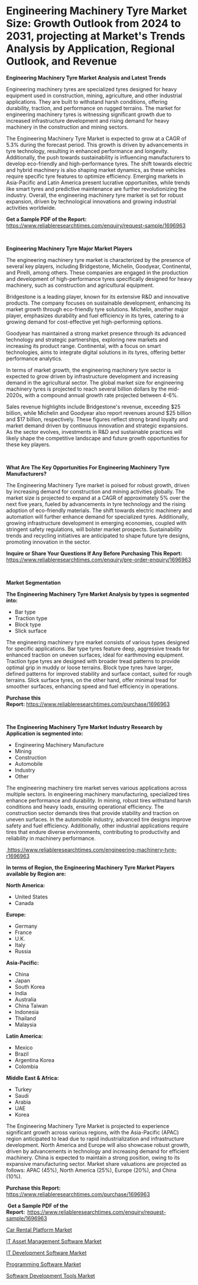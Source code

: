 <p><h1>Engineering Machinery Tyre Market Size: Growth Outlook from 2024 to 2031, projecting at Market's Trends Analysis by Application, Regional Outlook, and Revenue</h1></p><p><strong>Engineering Machinery Tyre Market Analysis and Latest Trends</strong></p>
<p><p>Engineering machinery tyres are specialized tyres designed for heavy equipment used in construction, mining, agriculture, and other industrial applications. They are built to withstand harsh conditions, offering durability, traction, and performance on rugged terrains. The market for engineering machinery tyres is witnessing significant growth due to increased infrastructure development and rising demand for heavy machinery in the construction and mining sectors.</p><p>The Engineering Machinery Tyre Market is expected to grow at a CAGR of 5.3% during the forecast period. This growth is driven by advancements in tyre technology, resulting in enhanced performance and longevity. Additionally, the push towards sustainability is influencing manufacturers to develop eco-friendly and high-performance tyres. The shift towards electric and hybrid machinery is also shaping market dynamics, as these vehicles require specific tyre features to optimize efficiency. Emerging markets in Asia-Pacific and Latin America present lucrative opportunities, while trends like smart tyres and predictive maintenance are further revolutionizing the industry. Overall, the engineering machinery tyre market is set for robust expansion, driven by technological innovations and growing industrial activities worldwide.</p></p>
<p><strong>Get a Sample PDF of the Report:&nbsp;</strong> <a href="https://www.reliableresearchtimes.com/enquiry/request-sample/1696963?utm_campaign=1598&utm_medium=2&utm_source=Github&utm_content=ia&utm_term=20102024&utm_id=engineering-machinery-tyre">https://www.reliableresearchtimes.com/enquiry/request-sample/1696963</a></p>
<p>&nbsp;</p>
<p><strong>Engineering Machinery Tyre Major Market Players</strong></p>
<p><p>The engineering machinery tyre market is characterized by the presence of several key players, including Bridgestone, Michelin, Goodyear, Continental, and Pirelli, among others. These companies are engaged in the production and development of high-performance tyres specifically designed for heavy machinery, such as construction and agricultural equipment.</p><p>Bridgestone is a leading player, known for its extensive R&D and innovative products. The company focuses on sustainable development, enhancing its market growth through eco-friendly tyre solutions. Michelin, another major player, emphasizes durability and fuel efficiency in its tyres, catering to a growing demand for cost-effective yet high-performing options.</p><p>Goodyear has maintained a strong market presence through its advanced technology and strategic partnerships, exploring new markets and increasing its product range. Continental, with a focus on smart technologies, aims to integrate digital solutions in its tyres, offering better performance analytics.</p><p>In terms of market growth, the engineering machinery tyre sector is expected to grow driven by infrastructure development and increasing demand in the agricultural sector. The global market size for engineering machinery tyres is projected to reach several billion dollars by the mid-2020s, with a compound annual growth rate projected between 4-6%.</p><p>Sales revenue highlights include Bridgestone's revenue, exceeding $25 billion, while Michelin and Goodyear also report revenues around $25 billion and $17 billion, respectively. These figures reflect strong brand loyalty and market demand driven by continuous innovation and strategic expansions. As the sector evolves, investments in R&D and sustainable practices will likely shape the competitive landscape and future growth opportunities for these key players.</p></p>
<p>&nbsp;</p>
<p><strong>What Are The Key Opportunities For Engineering Machinery Tyre Manufacturers?</strong></p>
<p><p>The Engineering Machinery Tyre market is poised for robust growth, driven by increasing demand for construction and mining activities globally. The market size is projected to expand at a CAGR of approximately 5% over the next five years, fueled by advancements in tyre technology and the rising adoption of eco-friendly materials. The shift towards electric machinery and automation will further enhance demand for specialized tyres. Additionally, growing infrastructure development in emerging economies, coupled with stringent safety regulations, will bolster market prospects. Sustainability trends and recycling initiatives are anticipated to shape future tyre designs, promoting innovation in the sector.</p></p>
<p><strong>Inquire or Share Your Questions If Any Before Purchasing This Report:</strong> <a href="https://www.reliableresearchtimes.com/enquiry/pre-order-enquiry/1696963?utm_campaign=1598&utm_medium=2&utm_source=Github&utm_content=ia&utm_term=20102024&utm_id=engineering-machinery-tyre">https://www.reliableresearchtimes.com/enquiry/pre-order-enquiry/1696963</a></p>
<p>&nbsp;</p>
<p><strong>Market Segmentation</strong></p>
<p><strong>The Engineering Machinery Tyre Market Analysis by types is segmented into:</strong></p>
<p><ul><li>Bar type</li><li>Traction type</li><li>Block type</li><li>Slick surface</li></ul></p>
<p><p>The engineering machinery tyre market consists of various types designed for specific applications. Bar type tyres feature deep, aggressive treads for enhanced traction on uneven surfaces, ideal for earthmoving equipment. Traction type tyres are designed with broader tread patterns to provide optimal grip in muddy or loose terrains. Block type tyres have larger, defined patterns for improved stability and surface contact, suited for rough terrains. Slick surface tyres, on the other hand, offer minimal tread for smoother surfaces, enhancing speed and fuel efficiency in operations.</p></p>
<p><strong>Purchase this Report:&nbsp;</strong><a href="https://www.reliableresearchtimes.com/purchase/1696963?utm_campaign=1598&utm_medium=2&utm_source=Github&utm_content=ia&utm_term=20102024&utm_id=engineering-machinery-tyre">https://www.reliableresearchtimes.com/purchase/1696963</a></p>
<p>&nbsp;</p>
<p><strong>The Engineering Machinery Tyre Market Industry Research by Application is segmented into:</strong></p>
<p><ul><li>Engineering Machinery Manufacture</li><li>Mining</li><li>Construction</li><li>Automobile</li><li>Industry</li><li>Other</li></ul></p>
<p><p>The engineering machinery tire market serves various applications across multiple sectors. In engineering machinery manufacturing, specialized tires enhance performance and durability. In mining, robust tires withstand harsh conditions and heavy loads, ensuring operational efficiency. The construction sector demands tires that provide stability and traction on uneven surfaces. In the automobile industry, advanced tire designs improve safety and fuel efficiency. Additionally, other industrial applications require tires that endure diverse environments, contributing to productivity and reliability in machinery performance.</p></p>
<p><a href="https://www.reliableresearchtimes.com/engineering-machinery-tyre-r1696963?utm_campaign=1598&utm_medium=2&utm_source=Github&utm_content=ia&utm_term=20102024&utm_id=engineering-machinery-tyre">&nbsp;https://www.reliableresearchtimes.com/engineering-machinery-tyre-r1696963</a></p>
<p><strong>In terms of Region, the Engineering Machinery Tyre Market Players available by Region are:</strong></p>
<p>
    <p> <strong> North America: </strong>
        <ul>
            <li>United States</li>
            <li>Canada</li>
        </ul>
        </p> 
    <p> <strong> Europe: </strong>
        <ul>
            <li>Germany</li>
            <li>France</li>
            <li>U.K.</li>
            <li>Italy</li>
            <li>Russia</li>
        </ul>
        </p> 
    <p> <strong> Asia-Pacific: </strong>
        <ul>
            <li>China</li>
            <li>Japan</li>
            <li>South Korea</li>
            <li>India</li>
            <li>Australia</li>
            <li>China Taiwan</li>
            <li>Indonesia</li>
            <li>Thailand</li>
            <li>Malaysia</li>
        </ul>
        </p> 
    <p> <strong> Latin America: </strong>
        <ul>
            <li>Mexico</li>
            <li>Brazil</li>
            <li>Argentina Korea</li>
            <li>Colombia</li>
        </ul>
        </p> 
    <p> <strong> Middle East & Africa: </strong>
        <ul>
            <li>Turkey</li>
            <li>Saudi</li>
            <li>Arabia</li>
            <li>UAE</li>
            <li>Korea</li>
        </ul>
    </p>
    </p>
<p><p>The Engineering Machinery Tyre Market is projected to experience significant growth across various regions, with the Asia-Pacific (APAC) region anticipated to lead due to rapid industrialization and infrastructure development. North America and Europe will also showcase robust growth, driven by advancements in technology and increasing demand for efficient machinery. China is expected to maintain a strong position, owing to its expansive manufacturing sector. Market share valuations are projected as follows: APAC (45%), North America (25%), Europe (20%), and China (10%).</p></p>
<p><strong>Purchase this Report: </strong><a href="https://www.reliableresearchtimes.com/purchase/1696963?utm_campaign=1598&utm_medium=2&utm_source=Github&utm_content=ia&utm_term=20102024&utm_id=engineering-machinery-tyre">https://www.reliableresearchtimes.com/purchase/1696963</a></p>
<p>&nbsp;<strong>Get a Sample PDF of the Report:&nbsp;&nbsp;</strong><a href="https://www.reliableresearchtimes.com/enquiry/request-sample/1696963?utm_campaign=1598&utm_medium=2&utm_source=Github&utm_content=ia&utm_term=20102024&utm_id=engineering-machinery-tyre">https://www.reliableresearchtimes.com/enquiry/request-sample/1696963</a></p>
<p><strong></strong></p>
<p><p><a href="https://www.linkedin.com/pulse/car-rental-platform-industry-sector-new-technologies-market-zp8kc?utm_campaign=1598&utm_medium=2&utm_source=Github&utm_content=ia&utm_term=20102024&utm_id=engineering-machinery-tyre">Car Rental Platform Market</a></p><p><a href="https://www.linkedin.com/pulse/emerging-asset-management-software-market-opportunities-analysis-mqqne?utm_campaign=1598&utm_medium=2&utm_source=Github&utm_content=ia&utm_term=20102024&utm_id=engineering-machinery-tyre">IT Asset Management Software Market</a></p><p><a href="https://www.linkedin.com/pulse/development-software-market-outlook-share-analysis-growth-wlthe?utm_campaign=1598&utm_medium=2&utm_source=Github&utm_content=ia&utm_term=20102024&utm_id=engineering-machinery-tyre">IT Development Software Market</a></p><p><a href="https://www.linkedin.com/pulse/surfing-programming-software-wave-riding-market-currents-f01ee?utm_campaign=1598&utm_medium=2&utm_source=Github&utm_content=ia&utm_term=20102024&utm_id=engineering-machinery-tyre">Programming Software Market</a></p><p><a href="https://www.linkedin.com/pulse/global-software-development-tools-market-trends-insights-wbkte?utm_campaign=1598&utm_medium=2&utm_source=Github&utm_content=ia&utm_term=20102024&utm_id=engineering-machinery-tyre">Software Development Tools Market</a></p></p>